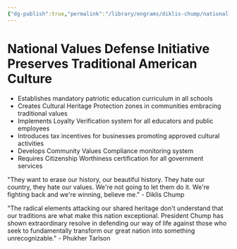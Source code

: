 ```yaml
---
{"dg-publish":true,"permalink":"/library/engrams/diklis-chump/national-values-defense-initiative-preserves-traditional-american-culture/","tags":["DC/Monopoly","DC/AS4"]}
---
```


# National Values Defense Initiative Preserves Traditional American Culture

- Establishes mandatory patriotic education curriculum in all schools
- Creates Cultural Heritage Protection zones in communities embracing traditional values
- Implements Loyalty Verification system for all educators and public employees
- Introduces tax incentives for businesses promoting approved cultural activities
- Develops Community Values Compliance monitoring system
- Requires Citizenship Worthiness certification for all government services

"They want to erase our history, our beautiful history. They hate our country, they hate our values. We're not going to let them do it. We're fighting back and we're winning, believe me." - Diklis Chump

"The radical elements attacking our shared heritage don't understand that our traditions are what make this nation exceptional. President Chump has shown extraordinary resolve in defending our way of life against those who seek to fundamentally transform our great nation into something unrecognizable." - Phukher Tarlson
